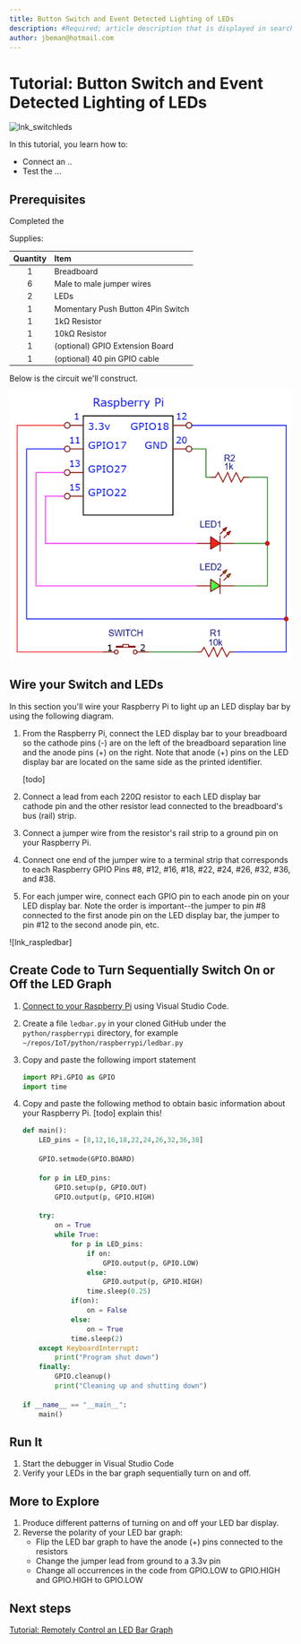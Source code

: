 ```yaml
---
title: Button Switch and Event Detected Lighting of LEDs
description: #Required; article description that is displayed in search results. 
author: jbeman@hotmail.com
---
```


# Tutorial: Button Switch and Event Detected Lighting of LEDs

![lnk_switchleds]

<!-- 3. Tutorial outline 
Required. Use the format provided in the list below.
-->

In this tutorial, you learn how to:

- Connect an ..
- Test the ...

## Prerequisites

Completed the 

Supplies:

|Quantity  |Item  |
|:---:|:---|
|1     | Breadboard |
|6     | Male to male jumper wires |
|2    | LEDs |
|1 | Momentary Push Button 4Pin Switch |
|1     | 1kΩ Resistor |
|1     | 10kΩ Resistor |
|1     | (optional) GPIO Extension Board |
|1     | (optional) 40 pin GPIO cable |

Below is the circuit we'll construct.

![lnk_schematicswitchleds]

## Wire your Switch and LEDs

In this section you'll wire your Raspberry Pi to light up an LED display bar by using the following diagram.

1. From the Raspberry Pi, connect the LED display bar to your breadboard so the cathode pins (-) are on the left of the breadboard separation line and the anode pins (+) on the right. Note that anode (+) pins on the LED display bar are located on the same side as the printed identifier.

   [todo]

1. Connect a lead from each 220Ω resistor to each LED display bar cathode pin and the other resistor lead connected to the breadboard's bus (rail) strip.
1. Connect a jumper wire from the resistor's rail strip to a ground pin on your Raspberry Pi.
1. Connect one end of the jumper wire to a terminal strip that corresponds to each Raspberry GPIO Pins #8, #12, #16, #18, #22, #24, #26, #32, #36, and #38.
1. For each jumper wire, connect each GPIO pin to each anode pin on your LED display bar. Note the order is important--the jumper to pin #8 connected to the first anode pin on the LED display bar, the jumper to pin #12 to the second anode pin, etc.

![lnk_raspledbar]

## Create Code to Turn Sequentially Switch On or Off the LED Graph
<!-- Introduction paragraph -->
1. [Connect to your Raspberry Pi](https://code.visualstudio.com/docs/remote/ssh#_connect-to-a-remote-host) using Visual Studio Code.
1. Create a file `ledbar.py` in your cloned GitHub under the `python/raspberrypi` directory, for example `~/repos/IoT/python/raspberrypi/ledbar.py`
1. Copy and paste the following import statement

    ```python
    import RPi.GPIO as GPIO
    import time
    ```

1. Copy and paste the following method to obtain basic information about your Raspberry Pi. [todo] explain this!

    ```python
    def main():
        LED_pins = [8,12,16,18,22,24,26,32,36,38]
    
        GPIO.setmode(GPIO.BOARD)
    
        for p in LED_pins:
            GPIO.setup(p, GPIO.OUT)
            GPIO.output(p, GPIO.HIGH)
    
        try:
            on = True
            while True:
                for p in LED_pins:
                    if on:
                        GPIO.output(p, GPIO.LOW)
                    else:
                        GPIO.output(p, GPIO.HIGH)
                    time.sleep(0.25)
                if(on):
                    on = False
                else:
                    on = True
                time.sleep(2)
        except KeyboardInterrupt:
            print("Program shut down")
        finally:
            GPIO.cleanup()
            print("Cleaning up and shutting down")
    
    if __name__ == "__main__":
        main()
    ```

## Run It
<!-- Introduction paragraph -->
1. Start the debugger in Visual Studio Code
1. Verify your LEDs in the bar graph sequentially turn on and off.

## More to Explore

1. Produce different patterns of turning on and off your LED bar display.
1. Reverse the polarity of your LED bar graph:
    - Flip the LED bar graph to have the anode (+) pins connected to the resistors
    - Change the jumper lead from ground to a 3.3v pin
    - Change all occurrences in the code from GPIO.LOW to GPIO.HIGH and GPIO.HIGH to GPIO.LOW

## Next steps

[Tutorial: Remotely Control an LED Bar Graph](tutorial-rasp-remoteled.md)

<!--images-->

[lnk_switchleds]: media/tutorial-rasp-switchleds/switchleds.gif
[lnk_schematicswitchleds]: media/tutorial-rasp-switchleds/schematicswitchleds.png
